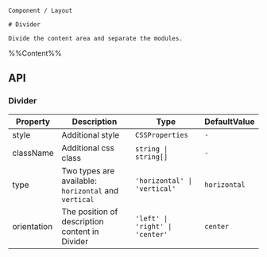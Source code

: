 `````
Component / Layout

# Divider

Divide the content area and separate the modules.
`````

%%Content%%

## API

### Divider

|Property|Description|Type|DefaultValue|
|---|---|---|---|
|style|Additional style|`CSSProperties`|`-`|
|className|Additional css class|`string \| string[]`|`-`|
|type|Two types are available: `horizontal` and `vertical`|`'horizontal' \| 'vertical'`|`horizontal`|
|orientation|The position of description content in Divider|`'left' \| 'right' \| 'center'`|`center`|
